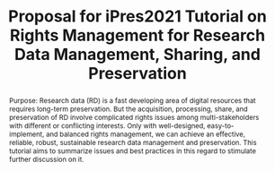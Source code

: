 ---
abstract: 'Purpose: Research data (RD) is a fast developing area of digital resources
  that requires long-term preservation. But the acquisition, processing, share, and
  preservation of RD involve complicated rights issues among multi-stakeholders with
  different or conflicting interests. Only with well-designed, easy-to-implement,
  and balanced rights management, we can achieve an effective, reliable, robust, sustainable
  research data management and preservation. This tutorial aims to summarize issues
  and best practices in this regard to stimulate further discussion on it.

  '
creators:
- Sheng, Zhihong
- Zhang, Zeyu
date: null
document_url: https://services.phaidra.univie.ac.at/api/object/o:1424937/download
grand_parent: iPRES
institutions:
- Computing and Networking Information Center, CAS
keywords:
- research data
- digital research
- management & sharing & preservation & publishing
- rights management
- data protection and data security
landing_page_url: https://phaidra.univie.ac.at/o:1424937
language: eng
layout: publication
license: CC BY 4.0 International
notes_url: null
parent: iPRES 2021
presentation_url: null
publication_type: paper
size: 93921
source_name: iPRES
title: Proposal for iPres2021 Tutorial on  Rights Management for Research Data Management,
  Sharing, and Preservation
year: 2021
---